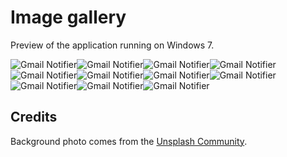 Image gallery
======
Preview of the application running on Windows 7.

![Gmail Notifier](https://raw.github.com/xavierfoucrier/gmail-notifier/master/screenshots/features.png "Features")![Gmail Notifier](https://raw.github.com/xavierfoucrier/gmail-notifier/master/screenshots/menu.png "Menu")![Gmail Notifier](https://raw.github.com/xavierfoucrier/gmail-notifier/master/screenshots/notification.png "Notification")![Gmail Notifier](https://raw.github.com/xavierfoucrier/gmail-notifier/master/screenshots/synchronization.png "Synchronization")![Gmail Notifier](https://raw.github.com/xavierfoucrier/gmail-notifier/master/screenshots/unread-mail.png "Unread mail")![Gmail Notifier](https://raw.github.com/xavierfoucrier/gmail-notifier/master/screenshots/do-not-disturb.png "Do not disturb")![Gmail Notifier](https://raw.github.com/xavierfoucrier/gmail-notifier/master/screenshots/account-tab.png "Account tab")![Gmail Notifier](https://raw.github.com/xavierfoucrier/gmail-notifier/master/screenshots/notification-tab.png "Notification tab")![Gmail Notifier](https://raw.github.com/xavierfoucrier/gmail-notifier/master/screenshots/privacy-tab.png "Privacy tab")![Gmail Notifier](https://raw.github.com/xavierfoucrier/gmail-notifier/master/screenshots/about-tab.png "About tab")![Gmail Notifier](https://raw.github.com/xavierfoucrier/gmail-notifier/master/screenshots/updates.png "Updates")

Credits
-------
Background photo comes from the [Unsplash Community](https://unsplash.com).